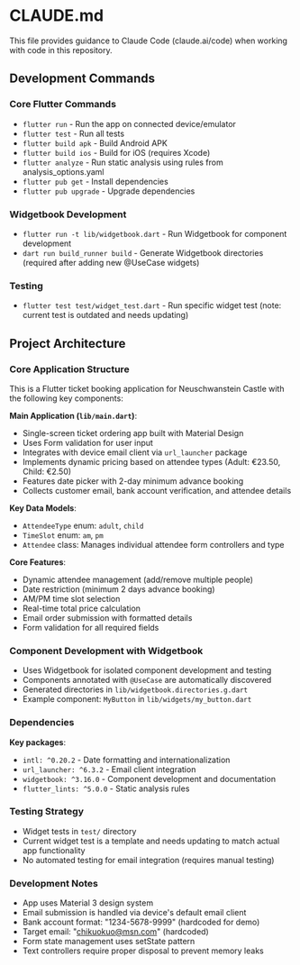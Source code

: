 # CLAUDE.md

This file provides guidance to Claude Code (claude.ai/code) when working with code in this repository.

## Development Commands

### Core Flutter Commands
- `flutter run` - Run the app on connected device/emulator
- `flutter test` - Run all tests
- `flutter build apk` - Build Android APK
- `flutter build ios` - Build for iOS (requires Xcode)
- `flutter analyze` - Run static analysis using rules from analysis_options.yaml
- `flutter pub get` - Install dependencies
- `flutter pub upgrade` - Upgrade dependencies

### Widgetbook Development
- `flutter run -t lib/widgetbook.dart` - Run Widgetbook for component development
- `dart run build_runner build` - Generate Widgetbook directories (required after adding new @UseCase widgets)

### Testing
- `flutter test test/widget_test.dart` - Run specific widget test (note: current test is outdated and needs updating)

## Project Architecture

### Core Application Structure
This is a Flutter ticket booking application for Neuschwanstein Castle with the following key components:

**Main Application (`lib/main.dart`)**:
- Single-screen ticket ordering app built with Material Design
- Uses Form validation for user input
- Integrates with device email client via `url_launcher` package
- Implements dynamic pricing based on attendee types (Adult: €23.50, Child: €2.50)
- Features date picker with 2-day minimum advance booking
- Collects customer email, bank account verification, and attendee details

**Key Data Models**:
- `AttendeeType` enum: `adult`, `child`
- `TimeSlot` enum: `am`, `pm`
- `Attendee` class: Manages individual attendee form controllers and type

**Core Features**:
- Dynamic attendee management (add/remove multiple people)
- Date restriction (minimum 2 days advance booking)
- AM/PM time slot selection
- Real-time total price calculation
- Email order submission with formatted details
- Form validation for all required fields

### Component Development with Widgetbook
- Uses Widgetbook for isolated component development and testing
- Components annotated with `@UseCase` are automatically discovered
- Generated directories in `lib/widgetbook.directories.g.dart`
- Example component: `MyButton` in `lib/widgets/my_button.dart`

### Dependencies
**Key packages**:
- `intl: ^0.20.2` - Date formatting and internationalization
- `url_launcher: ^6.3.2` - Email client integration
- `widgetbook: ^3.16.0` - Component development and documentation
- `flutter_lints: ^5.0.0` - Static analysis rules

### Testing Strategy
- Widget tests in `test/` directory
- Current widget test is a template and needs updating to match actual app functionality
- No automated testing for email integration (requires manual testing)

### Development Notes
- App uses Material 3 design system
- Email submission is handled via device's default email client
- Bank account format: "1234-5678-9999" (hardcoded for demo)
- Target email: "chikuokuo@msn.com" (hardcoded)
- Form state management uses setState pattern
- Text controllers require proper disposal to prevent memory leaks